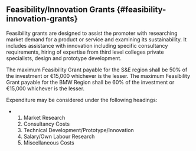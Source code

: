 ## Feasibility/Innovation Grants {#feasibility-innovation-grants}

Feasibility grants are designed to assist the promoter with researching market demand for a product or service and examining its sustainability. It includes assistance with innovation including specific consultancy requirements, hiring of expertise from third level colleges private specialists, design and prototype development.

The maximum Feasibility Grant payable for the S&E region shall be 50% of the investment or €15,000 whichever is the lesser. The maximum Feasibility Grant payable for the BMW Region shall be 60% of the investment or €15,000 whichever is the lesser. 

Expenditure may be considered under the following headings:

*   1.  Market Research
    2.  Consultancy Costs
    3.  Technical Development/Prototype/Innovation
    4.  Salary/Own Labour Research
    5.  Miscellaneous Costs